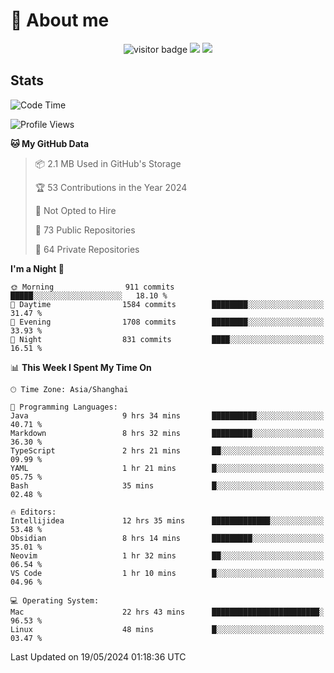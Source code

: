 <!-- ![](https://youpai.roccoshi.top/img/20200804214216.png) -->

# 🧐 About me
 
<p align="center">
<img src="https://visitor-badge.laobi.icu/badge?page_id=Lincest.Lincest&title=hits" alt="visitor badge"/>
<a href="mailto:imroccoshi@gmail.com"><img src="https://img.shields.io/badge/gmail-imroccoshi%40gmail.com-red"></a>
<a href="https://blog.roccoshi.top"><img src="https://img.shields.io/badge/blog-roccoshi-green"></a>
</p>

## Stats

<!--START_SECTION:waka-->
![Code Time](http://img.shields.io/badge/Code%20Time-1%2C172%20hrs%203%20mins-blue)

![Profile Views](http://img.shields.io/badge/Profile%20Views-1-blue)

**🐱 My GitHub Data** 

> 📦 2.1 MB Used in GitHub's Storage 
 > 
> 🏆 53 Contributions in the Year 2024
 > 
> 🚫 Not Opted to Hire
 > 
> 📜 73 Public Repositories 
 > 
> 🔑 64 Private Repositories 
 > 
**I'm a Night 🦉** 

```text
🌞 Morning                911 commits         █████░░░░░░░░░░░░░░░░░░░░   18.10 % 
🌆 Daytime                1584 commits        ████████░░░░░░░░░░░░░░░░░   31.47 % 
🌃 Evening                1708 commits        ████████░░░░░░░░░░░░░░░░░   33.93 % 
🌙 Night                  831 commits         ████░░░░░░░░░░░░░░░░░░░░░   16.51 % 
```


📊 **This Week I Spent My Time On** 

```text
🕑︎ Time Zone: Asia/Shanghai

💬 Programming Languages: 
Java                     9 hrs 34 mins       ██████████░░░░░░░░░░░░░░░   40.71 % 
Markdown                 8 hrs 32 mins       █████████░░░░░░░░░░░░░░░░   36.30 % 
TypeScript               2 hrs 21 mins       ██░░░░░░░░░░░░░░░░░░░░░░░   09.99 % 
YAML                     1 hr 21 mins        █░░░░░░░░░░░░░░░░░░░░░░░░   05.75 % 
Bash                     35 mins             █░░░░░░░░░░░░░░░░░░░░░░░░   02.48 % 

🔥 Editors: 
Intellijidea             12 hrs 35 mins      █████████████░░░░░░░░░░░░   53.48 % 
Obsidian                 8 hrs 14 mins       █████████░░░░░░░░░░░░░░░░   35.01 % 
Neovim                   1 hr 32 mins        ██░░░░░░░░░░░░░░░░░░░░░░░   06.54 % 
VS Code                  1 hr 10 mins        █░░░░░░░░░░░░░░░░░░░░░░░░   04.96 % 

💻 Operating System: 
Mac                      22 hrs 43 mins      ████████████████████████░   96.53 % 
Linux                    48 mins             █░░░░░░░░░░░░░░░░░░░░░░░░   03.47 % 
```


 Last Updated on 19/05/2024 01:18:36 UTC
<!--END_SECTION:waka-->


